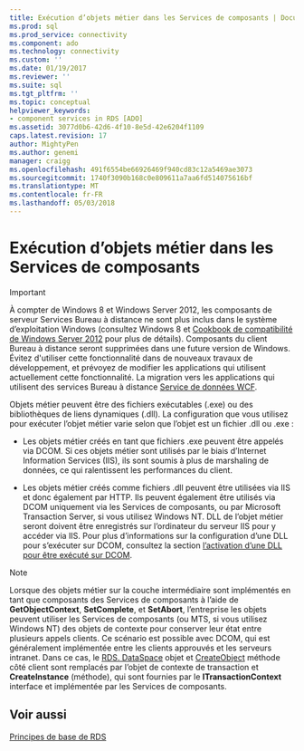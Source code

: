 ```yaml
---
title: Exécution d’objets métier dans les Services de composants | Documents Microsoft
ms.prod: sql
ms.prod_service: connectivity
ms.component: ado
ms.technology: connectivity
ms.custom: ''
ms.date: 01/19/2017
ms.reviewer: ''
ms.suite: sql
ms.tgt_pltfrm: ''
ms.topic: conceptual
helpviewer_keywords:
- component services in RDS [ADO]
ms.assetid: 3077d0b6-42d6-4f10-8e5d-42e6204f1109
caps.latest.revision: 17
author: MightyPen
ms.author: genemi
manager: craigg
ms.openlocfilehash: 491f6554be66926469f940cd83c12a5469ae3073
ms.sourcegitcommit: 1740f3090b168c0e809611a7aa6fd514075616bf
ms.translationtype: MT
ms.contentlocale: fr-FR
ms.lasthandoff: 05/03/2018
---
```

# <a name="running-business-objects-in-component-services"></a>Exécution d’objets métier dans les Services de composants
> [!IMPORTANT]
>  À compter de Windows 8 et Windows Server 2012, les composants de serveur Services Bureau à distance ne sont plus inclus dans le système d’exploitation Windows (consultez Windows 8 et [Cookbook de compatibilité de Windows Server 2012](https://www.microsoft.com/en-us/download/details.aspx?id=27416) pour plus de détails). Composants du client Bureau à distance seront supprimées dans une future version de Windows. Évitez d'utiliser cette fonctionnalité dans de nouveaux travaux de développement, et prévoyez de modifier les applications qui utilisent actuellement cette fonctionnalité. La migration vers les applications qui utilisent des services Bureau à distance [Service de données WCF](http://go.microsoft.com/fwlink/?LinkId=199565).  
  
 Objets métier peuvent être des fichiers exécutables (.exe) ou des bibliothèques de liens dynamiques (.dll). La configuration que vous utilisez pour exécuter l’objet métier varie selon que l’objet est un fichier .dll ou .exe :  
  
-   Les objets métier créés en tant que fichiers .exe peuvent être appelés via DCOM. Si ces objets métier sont utilisés par le biais d’Internet Information Services (IIS), ils sont soumis à plus de marshaling de données, ce qui ralentissent les performances du client.  
  
-   Les objets métier créés comme fichiers .dll peuvent être utilisées via IIS et donc également par HTTP. Ils peuvent également être utilisés via DCOM uniquement via les Services de composants, ou par Microsoft Transaction Server, si vous utilisez Windows NT. DLL de l’objet métier seront doivent être enregistrés sur l’ordinateur du serveur IIS pour y accéder via IIS. Pour plus d’informations sur la configuration d’une DLL pour s’exécuter sur DCOM, consultez la section [l’activation d’une DLL pour être exécuté sur DCOM](../../../ado/guide/remote-data-service/enabling-a-dll-to-run-on-dcom.md).  
  
> [!NOTE]
>  Lorsque des objets métier sur la couche intermédiaire sont implémentés en tant que composants des Services de composants à l’aide de **GetObjectContext**, **SetComplete**, et **SetAbort**, l’entreprise les objets peuvent utiliser les Services de composants (ou MTS, si vous utilisez Windows NT) des objets de contexte pour conserver leur état entre plusieurs appels clients. Ce scénario est possible avec DCOM, qui est généralement implémentée entre les clients approuvés et les serveurs intranet. Dans ce cas, le [RDS. DataSpace](../../../ado/reference/rds-api/dataspace-object-rds.md) objet et [CreateObject](../../../ado/reference/rds-api/createobject-method-rds.md) méthode côté client sont remplacés par l’objet de contexte de transaction et **CreateInstance** (méthode), qui sont fournies par le **ITransactionContext** interface et implémentée par les Services de composants.  
  
## <a name="see-also"></a>Voir aussi  
 [Principes de base de RDS](../../../ado/guide/remote-data-service/rds-fundamentals.md)


